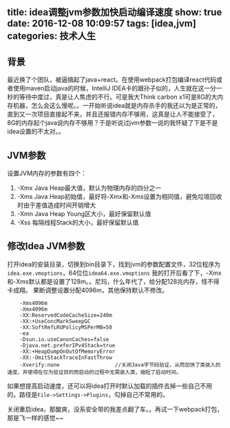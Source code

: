title: idea调整jvm参数加快启动编译速度
show: true
date: 2016-12-08 10:09:57
tags: [idea,jvm]
categories: 技术人生
---
## 背景
最近换了个团队，被逼搞起了java+react。在使用webpack打包编译react代码或者使用maven启动java的时候，IntelliJ IDEA卡的跟孙子似的，人生就在这一分一秒的等待中度过，真是让人焦虑的不行。可是我大Think carbon x1可是8G的大内存机器，怎么会这么慢呢。。一开始听说idea就是内存杀手的我还以为是正常的，直到又一次项目直接起不来，并且还报错内存不够用，这真是让人不能接受了，8G的内存起个java说内存不够用？于是听说过jvm参数一说的我怀疑了下是不是idea设置的不太对。。

## JVM参数
设置JVM内存的参数有四个：
1. -Xmx    Java Heap最大值，默认为物理内存的四分之一
2. -Xms    Java Heap初始值，最好将-Xmx和-Xms设置为相同值，避免垃圾回收时由于差值造成时间开销增大
3. -Xmn    Java Heap Young区大小，最好保留默认值
4. -Xss    每隔线程Stack的大小，最好保留默认值

## 修改Idea JVM参数
打开idea的安装目录，切换到bin目录下，找到jvm的参数配置文件，32位程序为`idea.exe.vmoptions`，64位位`idea64.exe.vmoptions`
我的打开后看了下，-Xmx和-Xms默认都是设置了128m。。尼玛，什么年代了，给分配128兆内存，怪不得卡成翔。
果断调整设置分配4096m，其他保持默认不修改。

```
	-Xms4096m
	-Xmx4096m
	-XX:ReservedCodeCacheSize=240m
	-XX:+UseConcMarkSweepGC
	-XX:SoftRefLRUPolicyMSPerMB=50
	-ea
	-Dsun.io.useCanonCaches=false
	-Djava.net.preferIPv4Stack=true
	-XX:+HeapDumpOnOutOfMemoryError
	-XX:-OmitStackTraceInFastThrow
	-Xverify:none                  //关闭Java字节码验证，从而加快了类装入的速度，并使得在仅为验证目的而启动的过程中无需装入类，缩短了启动时间。
```

如果想提高启动速度，还可以将idea打开时默认加载的插件去掉一些自己不用的。路径是`File->Settings->Plugins`，勾掉自己不常用的。

关闭重启idea，那酸爽，没系安全带的我差点翻了车。。再试一下webpack打包，那是飞一样的感觉~~	
